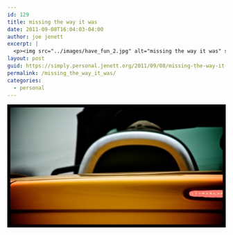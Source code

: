 ```yaml
---
id: 129
title: missing the way it was
date: 2011-09-08T16:04:03-04:00
author: joe jenett
excerpt: |
  <p><img src="../images/have_fun_2.jpg" alt="missing the way it was" style="border:none;" /></p>
layout: post
guid: https://simply.personal.jenett.org/2011/09/08/missing-the-way-it-was/
permalink: /missing_the_way_it_was/
categories:
  - personal
---
```

<img src="../images/have_fun_2.jpg" alt="missing the way it was" style="border:none;" />
